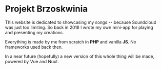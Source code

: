 # Projekt Brzoskwinia

This website is dedicated to showcasing my songs -- because Soundcloud was just too limiting. So back in 2018 I wrote my own mini-app for playing and presenting my creations.

Everything is made by me from scratch in **PHP** and vanilla **JS**. No frameworks used back then.

In a near future (hopefully) a new version of this whole thing will be made, powered by Vue and Nuxt.